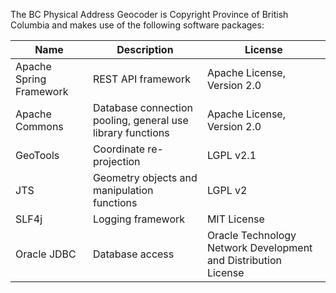 The BC Physical Address Geocoder is Copyright Province of British Columbia and makes use of the following software packages:

Name | Description | License
--- | --- | ---
Apache Spring Framework | REST API framework | Apache License, Version 2.0
Apache Commons | Database connection pooling, general use library functions |	Apache License, Version 2.0
GeoTools	| Coordinate re-projection |	LGPL v2.1
JTS | Geometry objects and manipulation functions |	LGPL v2
SLF4j |	Logging framework |	MIT License
Oracle JDBC |	Database access | Oracle Technology Network Development and Distribution License

